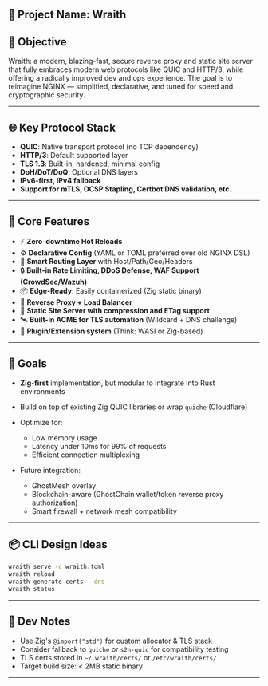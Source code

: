 
## 📌 Project Name: Wraith 
## 🎯 Objective

Wraith: a modern, blazing-fast, secure reverse proxy and static site server that fully embraces modern web protocols like QUIC and HTTP/3, while offering a radically improved dev and ops experience. The goal is to reimagine NGINX — simplified, declarative, and tuned for speed and cryptographic security.

---

## 🌐 Key Protocol Stack

* **QUIC**: Native transport protocol (no TCP dependency)
* **HTTP/3**: Default supported layer
* **TLS 1.3**: Built-in, hardened, minimal config
* **DoH/DoT/DoQ**: Optional DNS layers
* **IPv6-first, IPv4 fallback**
* **Support for mTLS, OCSP Stapling, Certbot DNS validation, etc.**

---

## 🔧 Core Features

* ⚡ **Zero-downtime Hot Reloads**
* ⚙️ **Declarative Config** (YAML or TOML preferred over old NGINX DSL)
* 🧠 **Smart Routing Layer** with Host/Path/Geo/Headers
* 🔒 **Built-in Rate Limiting, DDoS Defense, WAF Support (CrowdSec/Wazuh)**
* 📦 **Edge-Ready**: Easily containerized (Zig static binary)
* 🔁 **Reverse Proxy + Load Balancer**
* 📁 **Static Site Server with compression and ETag support**
* 🛰 **Built-in ACME for TLS automation** (Wildcard + DNS challenge)
* 🔌 **Plugin/Extension system** (Think: WASI or Zig-based)

---

## 🚀 Goals

* **Zig-first** implementation, but modular to integrate into Rust environments
* Build on top of existing Zig QUIC libraries or wrap `quiche` (Cloudflare)
* Optimize for:

  * Low memory usage
  * Latency under 10ms for 99% of requests
  * Efficient connection multiplexing
* Future integration:

  * GhostMesh overlay
  * Blockchain-aware (GhostChain wallet/token reverse proxy authorization)
  * Smart firewall + network mesh compatibility

---

## 📦 CLI Design Ideas

```bash
wraith serve -c wraith.toml
wraith reload
wraith generate certs --dns
wraith status
```

---

## 🧪 Dev Notes

* Use Zig's `@import("std")` for custom allocator & TLS stack
* Consider fallback to `quiche` or `s2n-quic` for compatibility testing
* TLS certs stored in `~/.wraith/certs/` or `/etc/wraith/certs/`
* Target build size: < 2MB static binary

---
